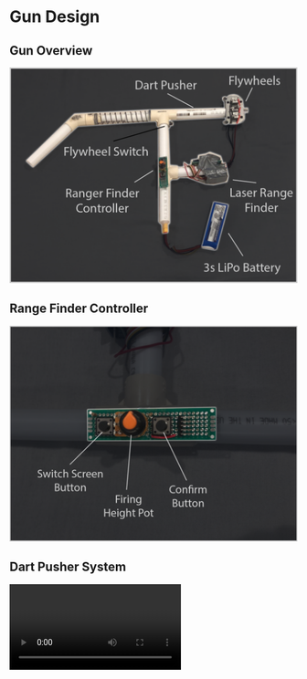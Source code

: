 # Gun Design

## Gun Overview

![gun_far.png](Gun%20Design/gun_far.png)

## Range Finder Controller

![gun_controller.png](Gun%20Design/gun_controller.png)

## Dart Pusher System
![gun_dart_pusher.mp4](Gun%20Design/gun_dart_pusher.mp4)